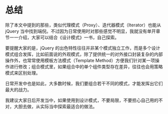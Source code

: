 总结
========

除了本文中提到的那些，类似代理模式（Proxy）、迭代器模式（Iterator）也能从 jQuery 当中找到端倪。不过因为日常使用时对那些感觉不明显，我就没有单开章节一一介绍，大家可以结合《设计模式》一书，自己探索。

要提醒大家的是，jQuery 的出色特性往往并非某个模式独立工作，而是多个设计模式组合发挥，比如前面说的外观模式，除了提供统一的对外接口封装复杂的内部操作外，也常常使用模板方法模式（Template Method）方便我们针对某一项操作进行修改；组合模式里，如果组合中的单个组件类型存在差异，往往也会用策略模式来区别处理。

日常开发中也是如此，大多数时候，我们要组合若干不同的模式，才能发挥出它们最大的战力。

我建议大家日后开发当中，如果使用到设计模式，不要局限，不要担心自己用的不对，大胆去做，从实际当中探索最适合的做法。
